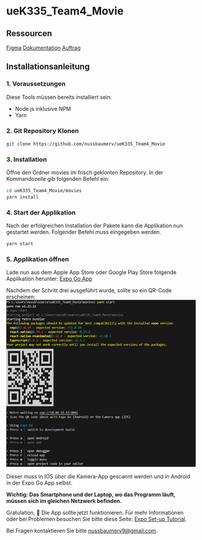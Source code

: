 # ueK335_Team4_Movie

## Ressourcen
[Figma](https://www.figma.com/design/yUHXi9jP3VPuduXMmPDf1f/Movie-Details-Checker-Mock-Up)
[Dokumentation](https://drive.google.com/drive/folders/1Q_4LlRswobYIhVVBqh7ILfECDwpeEYUC?usp=sharing)
[Auftrag](Resourcen/04_Auftrag-MovieDetailsChecker_V1.pdf)

## Installationsanleitung
### 1. Voraussetzungen
Diese Tools müssen bereits installiert sein.
- Node.js inklusive NPM
- Yarn
### 2. Git Repository Klonen

```bash
git clone https://github.com/nussbaumerv/ueK335_Team4_Movie
```

### 3. Installation
Öffne den Ordner movies im frisch geklonten Repository.
In der Kommandozeile gib folgenden Befehl ein:
```bash
cd ueK335_Team4_Movie/movies
yarn install 
```
### 4. Start der Applikation
Nach der erfolgreichen Installation der Pakete kann die Applikation nun gestartet werden.
Folgender Befehl muss eingegeben werden.

```bash
yarn start 
```

### 5. Applikation öffnen
Lade nun aus dem Apple App Store oder Google Play Store folgende Applikation herunter: [Expo Go App](https://expo.dev/go)

Nachdem der Schritt drei ausgeführt wurde, sollte so ein QR-Code erscheinen:
![alt text](Resourcen/konsole.png)

Dieser muss in IOS über die Kamera-App gescannt werden und in Android in der Expo Go App selbst.

**Wichtig: Das Smartphone und der Laptop, wo das Programm läuft, müssen sich im gleichen Netzwerk befinden.**

Gratulation, 🎉 Die App sollte jetzt funktionieren. 
Für mehr Informationen oder bei Problemen besuchen Sie bitte diese Seite: [Expo Set-up Tutorial](https://docs.expo.dev/get-started/set-up-your-environment/).


Bei Fragen kontaktieren Sie bitte nussbaumerv9@gmail.com.
